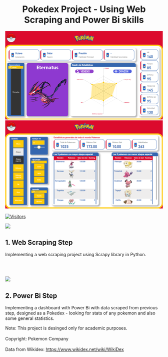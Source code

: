 <h1 align="center">
  Pokedex Project - Using Web Scraping and Power Bi skills
</h1>

<div>
  <img src="https://github.com/CarlosHIngeGeek/PersonalWebPage/blob/master/imagenes/Pokedex_Dashboard_2.PNG">
  <img src="https://github.com/CarlosHIngeGeek/PersonalWebPage/blob/master/imagenes/Pokedex_Dashboard.PNG">
</div>

[![Visitors](https://api.visitorbadge.io/api/visitors?path=https%3A%2F%2Fgithub.com%2FCarlosHIngeGeek%2FPokedex_Project&countColor=%23263759)](https://visitorbadge.io/status?path=https%3A%2F%2Fgithub.com%2FCarlosHIngeGeek%2FPokedex_Project)

<img src="https://scrapy.org/img/scrapylogo.png">
<h2>1. Web Scraping Step</h2>
Implementing a web scraping project using Scrapy library in Python.

<br></br>

<img src="https://seeklogo.com/images/P/power-bi-microsoft-logo-E4FC8DE4A9-seeklogo.com.png">
<h2>2. Power Bi Step</h2>
Implementing a dashboard with Power Bi with data scraped from previous step, designed as a Pokedex - looking for stats of any pokemon and also some general statistics.

Note: This project is desinged only for academic purposes.
<br></br>
      Copyright: Pokemon Company
      <br></br>
      Data from Wikidex: https://www.wikidex.net/wiki/WikiDex
